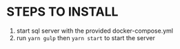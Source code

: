 # STEPS TO INSTALL

1. start sql server with the provided docker-compose.yml
2. run `yarn gulp` then `yarn start` to start the server
